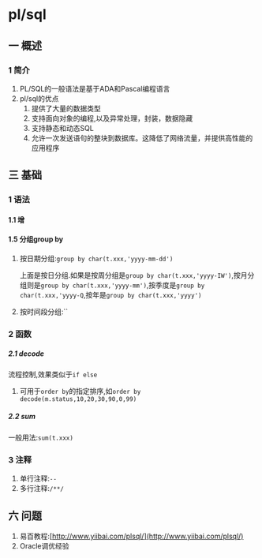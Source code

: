 # pl/sql
## 一 概述
### 1 简介
1. PL/SQL的一般语法是基于ADA和Pascal编程语言
1. pl/sql的优点
    1. 提供了大量的数据类型
    2. 支持面向对象的编程,以及异常处理，封装，数据隐藏
    3. 支持静态和动态SQL
    4. 允许一次发送语句的整块到数据库。这降低了网络流量，并提供高性能的应用程序

## 三 基础
### 1 语法
#### 1.1 增
#### 1.5 分组group by
1. 按日期分组:`group by char(t.xxx,'yyyy-mm-dd')`

    上面是按日分组.如果是按周分组是`group by char(t.xxx,'yyyy-IW')`,按月分组则是`group by char(t.xxx,'yyyy-mm')`,按季度是`group by char(t.xxx,'yyyy-Q`,按年是`group by char(t.xxx,'yyyy')`

2. 按时间段分组:``

### 2 函数
##### 2.1 decode
流程控制,效果类似于`if else`
1. 可用于`order by`的指定排序,如`order by decode(m.status,10,20,30,90,0,99)`

##### 2.2 sum
一般用法:`sum(t.xxx)`

### 3 注释
1. 单行注释:`--`
2. 多行注释:`/**/`

## 六 问题
1. 易百教程:[http://www.yiibai.com/plsql/](http://www.yiibai.com/plsql/)
2. Oracle调优经验
